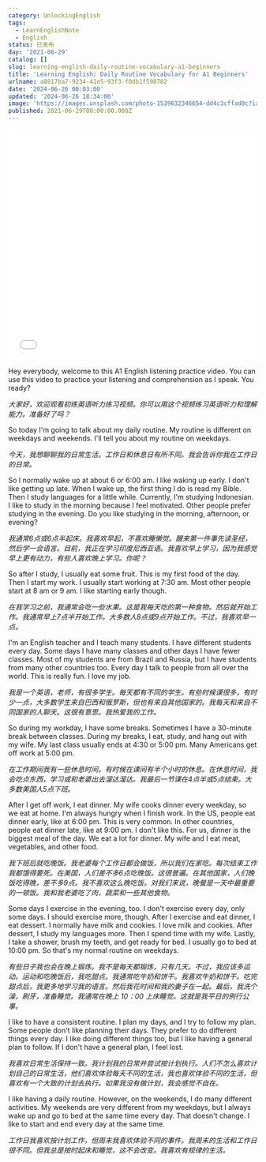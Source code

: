 ```yaml
---
category: UnlockingEnglish
tags:
  - LearnEnglishNote
  - English
status: 已发布
day: '2021-06-29'
catalog: []
slug: learning-english-daily-routine-vocabulary-a1-beginners
title: 'Learning English: Daily Routine Vocabulary for A1 Beginners'
urlname: a8817ba7-9234-41e5-93f3-f0db1f590782
date: '2024-06-26 00:03:00'
updated: '2024-06-26 18:34:00'
image: 'https://images.unsplash.com/photo-1539632346654-dd4c3cffad8c?ixlib=rb-4.0.3&q=85&fm=jpg&crop=entropy&cs=srgb'
published: 2021-06-29T08:00:00.000Z
---
```


<iframe width="100%" height="468" src="//player.bilibili.com/player.html?bvid=BV1Bx421Q7nU&p=6" scrolling="no" border="0" frameborder="no" framespacing="0" allowfullscreen="true"> </iframe>


Hey everybody, welcome to this A1 English listening practice video. You can use this video to practice your listening and comprehension as I speak. You ready?


_大家好，欢迎观看初练英语听力练习视频。你可以用这个视频练习英语听力和理解能力。准备好了吗？_


So today I'm going to talk about my daily routine. My routine is different on weekdays and weekends. I'll tell you about my routine on weekdays.


_今天，我想聊聊我的日常生活。工作日和休息日有所不同。我会告诉你我在工作日的日常。_


So I normally wake up at about 6 or 6:00 am. I like waking up early. I don't like getting up late. When I wake up, the first thing I do is read my Bible. Then I study languages for a little while. Currently, I'm studying Indonesian. I like to study in the morning because I feel motivated. Other people prefer studying in the evening. Do you like studying in the morning, afternoon, or evening?


_我通常6点或6点半起床。我喜欢早起，不喜欢睡懒觉。醒来第一件事先读圣经，然后学一会语言。目前，我正在学习印度尼西亚语。我喜欢早上学习，因为我感觉早上更有动力，有些人喜欢晚上学习。你呢？_


So after I study, I usually eat some fruit. This is my first food of the day. Then I start my work. I usually start working at 7:30 am. Most other people start at 8 am or 9 am. I like starting early though.


_在我学习之前，我通常会吃一些水果。这是我每天吃的第一种食物。然后就开始工作。我通常早上7点半开始工作。大多数人8点或9点开始工作。不过，我喜欢早一点。_


I'm an English teacher and I teach many students. I have different students every day. Some days I have many classes and other days I have fewer classes. Most of my students are from Brazil and Russia, but I have students from many other countries too. Every day I talk to people from all over the world. This is really fun. I love my job.


_我是一个英语，老师，有很多学生。每天都有不同的学生。有些时候课很多，有时少一点，大多数学生来自巴西和俄罗斯，但也有来自其他国家的。我每天和来自不同国家的人聊天。这很有意思。我热爱我的工作。_


So during my workday, I have some breaks. Sometimes I have a 30-minute break between classes. During my breaks, I eat, study, and hang out with my wife. My last class usually ends at 4:30 or 5:00 pm. Many Americans get off work at 5:00 pm.


_在工作期间我有一些休息时间。有时候在课间有半个小时的休息。在休息时间，我会吃点东西，学习或和老婆出去溜达溜达。我最后一节课在4点半或5点结束。大多数美国人5点下班。_


After I get off work, I eat dinner. My wife cooks dinner every weekday, so we eat at home. I'm always hungry when I finish work. In the US, people eat dinner early, like at 6:00 pm. This is very common. In other countries, people eat dinner late, like at 9:00 pm. I don't like this. For us, dinner is the biggest meal of the day. We eat a lot for dinner. My wife and I eat meat, vegetables, and other food.


_我下班后就吃晚饭。我老婆每个工作日都会做饭，所以我们在家吃。每次结束工作我都饿得要死。在美国，人们差不多6点吃晚饭。这很普遍。在其他国家，人们晚饭吃得晚，差不多9点。我不喜欢这么晚吃饭。对我们来说，晚餐是一天中最重要的一顿饭。我和我老婆吃了肉，蔬菜和一些其他食物。_


Some days I exercise in the evening, too. I don't exercise every day, only some days. I should exercise more, though. After I exercise and eat dinner, I eat dessert. I normally have milk and cookies. I love milk and cookies. After dessert, I study my languages more. Then I spend time with my wife. Lastly, I take a shower, brush my teeth, and get ready for bed. I usually go to bed at 10:00 pm. So that's my normal routine on weekdays.


_有些日子我也会在晚上锻炼。我不是每天都锻炼，只有几天。不过，我应该多运动。运动和吃晚饭后，我吃甜点。我通常吃牛奶和饼干。我喜欢牛奶和饼干。吃完甜点后，我更多地学习我的语言。然后我花时间和我的妻子在一起。最后，我洗个澡，刷牙，准备睡觉。我通常在晚上 10：00 上床睡觉。这就是我平日的例行公事。_


I like to have a consistent routine. I plan my days, and I try to follow my plan. Some people don't like planning their days. They prefer to do different things every day. I like doing different things too, but I like having a general plan to follow. If I don't have a general plan, I feel lost.


_我喜欢日常生活保持一致。我计划我的日常并尝试按计划执行。人们不怎么喜欢计划自己的日常生活，他们喜欢体验每天不同的生活，我也喜欢体验不同的生活，但喜欢有一个大致的计划去执行。如果我没有做计划，我会感觉不自在。_


I like having a daily routine. However, on the weekends, I do many different activities. My weekends are very different from my weekdays, but I always wake up and go to bed at the same time every day. That doesn't change. I like to start and end every day at the same time.


_工作日我喜欢按计划工作，但周末我喜欢体验不同的事件。我周末的生活和工作日很不同。但我总是按时起床和睡觉，这不会改变。我喜欢有规律的生活。_

